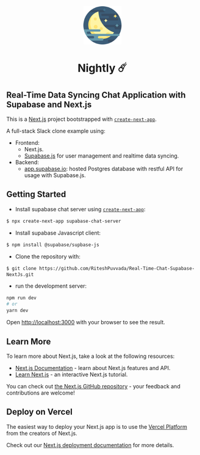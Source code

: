 <div align="center">
<img width="100px" alt="logo" src="public/android-chrome-512x512.png">
<br>
<h1>Nightly ☄️</h1>
</div>


## Real-Time Data Syncing Chat Application with Supabase and Next.js
This is a [Next.js](https://nextjs.org/) project bootstrapped with [`create-next-app`](https://github.com/vercel/next.js/tree/canary/packages/create-next-app).

A full-stack Slack clone example using:

- Frontend:
  - Next.js.
  - [Supabase.js](https://supabase.io/docs/library/getting-started) for user management and realtime data syncing.
- Backend:
  - [app.supabase.io](https://app.supabase.io/): hosted Postgres database with restful API for usage with Supabase.js.


## Getting Started

- Install supabase chat server using [`create-next-app`](https://github.com/vercel/next.js/tree/canary/packages/create-next-app):

```bash
$ npx create-next-app supabase-chat-server
```

- Install supabase Javascript client:

```bash
$ npm install @supabase/supbase-js
```

- Clone the repository with:

```
$ git clone https://github.com/RiteshPuvvada/Real-Time-Chat-Supabase-NextJs.git
```

- run the development server:

```bash
npm run dev
# or
yarn dev
```

Open [http://localhost:3000](http://localhost:3000) with your browser to see the result.

## Learn More

To learn more about Next.js, take a look at the following resources:

- [Next.js Documentation](https://nextjs.org/docs) - learn about Next.js features and API.
- [Learn Next.js](https://nextjs.org/learn) - an interactive Next.js tutorial.

You can check out [the Next.js GitHub repository](https://github.com/vercel/next.js/) - your feedback and contributions are welcome!

## Deploy on Vercel

The easiest way to deploy your Next.js app is to use the [Vercel Platform](https://vercel.com/new?utm_medium=default-template&filter=next.js&utm_source=create-next-app&utm_campaign=create-next-app-readme) from the creators of Next.js.

Check out our [Next.js deployment documentation](https://nextjs.org/docs/deployment) for more details.
